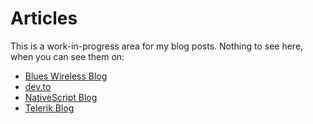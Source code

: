 # Articles

This is a work-in-progress area for my blog posts. Nothing to see here, when you can see them on:

- [Blues Wireless Blog](https://blues.io/blog/)
- [dev.to](https://dev.to/rdlauer)
- [NativeScript Blog](https://www.nativescript.org/blog)
- [Telerik Blog](http://www.telerik.com/blogs)